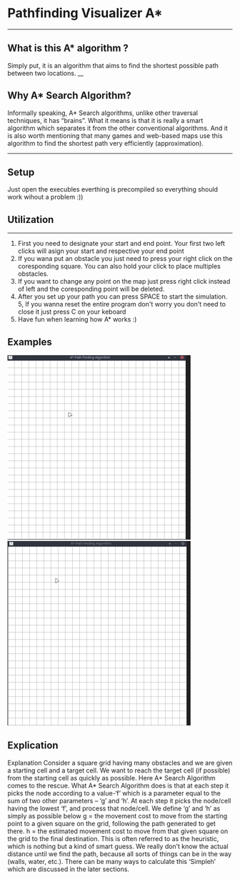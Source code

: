# Pathfinding Visualizer A*
___

## What is this A* algorithm ?
Simply put, it is an algorithm that aims to find the shortest possible path between two locations.
__
## Why A* Search Algorithm? 
Informally speaking, A* Search algorithms, unlike other traversal techniques, it has “brains”. What it means is that it is really a smart algorithm which separates it from the other conventional algorithms. 
And it is also worth mentioning that many games and web-based maps use this algorithm to find the shortest path very efficiently (approximation). 
___
## Setup 
Just open the execubles everthing is precompiled so everything should work wihout a problem :))

## Utilization
___
1. First you need to designate your start and end point. Your first two left clicks will asign your start and respective your end point
2. If you wana put an obstacle you just need to press your right click on the coresponding square. You can also hold your click to place multiples obstacles.
3. If you want to change any point on the map just press right click instead of left and the coresponding point will be deleted.
4. After you set up your path you can press SPACE to start the simulation.
5, If you wanna reset the entire program don't worry you don't need to close it just press C on your keboard 
6. Have fun when learning how A* works :)


## Examples 
![Simple example](./gifs/resized_simple.gif)              ![Complex example](./gifs/resized_complex.gif)


## Explication
Explanation 
Consider a square grid having many obstacles and we are given a starting cell and a target cell. We want to reach the target cell (if possible) from the starting cell as quickly as possible. Here A* Search Algorithm comes to the rescue.
What A* Search Algorithm does is that at each step it picks the node according to a value-‘f’ which is a parameter equal to the sum of two other parameters – ‘g’ and ‘h’. At each step it picks the node/cell having the lowest ‘f’, and process that node/cell.
We define ‘g’ and ‘h’ as simply as possible below
g = the movement cost to move from the starting point to a given square on the grid, following the path generated to get there. 
h = the estimated movement cost to move from that given square on the grid to the final destination. This is often referred to as the heuristic, which is nothing but a kind of smart guess. We really don’t know the actual distance until we find the path, because all sorts of things can be in the way (walls, water, etc.). There can be many ways to calculate this ‘Simpleh’ which are discussed in the later sections.



